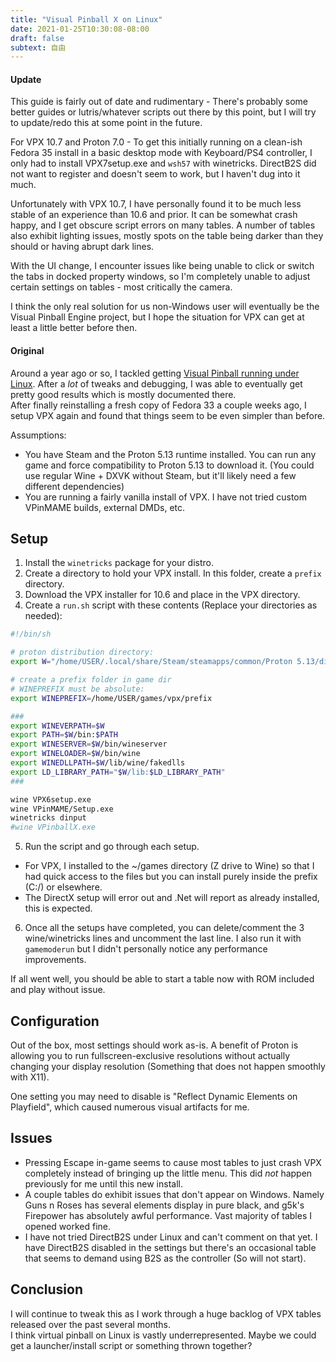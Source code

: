 ```yaml
---
title: "Visual Pinball X on Linux"
date: 2021-01-25T10:30:08-08:00
draft: false
subtext: 自由
---
```


#### Update
This guide is fairly out of date and rudimentary - There's probably some better guides or lutris/whatever scripts out there by this point, but I will try to update/redo this at some point in the future.

For VPX 10.7 and Proton 7.0 - To get this initially running on a clean-ish Fedora 35 install in a basic desktop mode with Keyboard/PS4 controller, I only had to install VPX7setup.exe and `wsh57` with winetricks. DirectB2S did not want to register and doesn't seem to work, but I haven't dug into it much.

Unfortunately with VPX 10.7, I have personally found it to be much less stable of an experience than 10.6 and prior. It can be somewhat crash happy, and I get obscure script errors on many tables. A number of tables also exhibit lighting issues, mostly spots on the table being darker than they should or having abrupt dark lines.

With the UI change, I encounter issues like being unable to click or switch the tabs in docked property windows, so I'm completely unable to adjust certain settings on tables - most critically the camera.

I think the only real solution for us non-Windows user will eventually be the Visual Pinball Engine project, but I hope the situation for VPX can get at least a little better before then.

#### Original
Around a year ago or so, I tackled getting [Visual Pinball running under Linux](https://vpinball.com/forums/topic/visual-pinballx-on-linux/). After a _lot_ of tweaks and debugging, I was able to eventually get pretty good results which is mostly documented there.  
After finally reinstalling a fresh copy of Fedora 33 a couple weeks ago, I setup VPX again and found that things seem to be even simpler than before.  

Assumptions:  

* You have Steam and the Proton 5.13 runtime installed. You can run any game and force compatibility to Proton 5.13 to download it. (You could use regular Wine + DXVK without Steam, but it'll likely need a few different dependencies)
* You are running a fairly vanilla install of VPX. I have not tried custom VPinMAME builds, external DMDs, etc.

## Setup
1. Install the `winetricks` package for your distro.
2. Create a directory to hold your VPX install. In this folder, create a `prefix` directory.
3. Download the VPX installer for 10.6 and place in the VPX directory.
4. Create a `run.sh` script with these contents (Replace your directories as needed):

```sh
#!/bin/sh

# proton distribution directory:
export W="/home/USER/.local/share/Steam/steamapps/common/Proton 5.13/dist"

# create a prefix folder in game dir
# WINEPREFIX must be absolute:
export WINEPREFIX=/home/USER/games/vpx/prefix

###
export WINEVERPATH=$W
export PATH=$W/bin:$PATH
export WINESERVER=$W/bin/wineserver
export WINELOADER=$W/bin/wine
export WINEDLLPATH=$W/lib/wine/fakedlls
export LD_LIBRARY_PATH="$W/lib:$LD_LIBRARY_PATH"
###

wine VPX6setup.exe
wine VPinMAME/Setup.exe
winetricks dinput
#wine VPinballX.exe
```

5. Run the script and go through each setup.
 * For VPX, I installed to the ~/games directory (Z drive to Wine) so that I had quick access to the files but you can install purely inside the prefix (C:/) or elsewhere.
 * The DirectX setup will error out and .Net will report as already installed, this is expected.
6. Once all the setups have completed, you can delete/comment the 3 wine/winetricks lines and uncomment the last line. I also run it with `gamemoderun` but I didn't personally notice any performance improvements.

If all went well, you should be able to start a table now with ROM included and play without issue.

## Configuration
Out of the box, most settings should work as-is. A benefit of Proton is allowing you to run fullscreen-exclusive resolutions without actually changing your display resolution (Something that does not happen smoothly with X11).

One setting you may need to disable is "Reflect Dynamic Elements on Playfield", which caused numerous visual artifacts for me.

## Issues
* Pressing Escape in-game seems to cause most tables to just crash VPX completely instead of bringing up the little menu. This did _not_ happen previously for me until this new install.
* A couple tables do exhibit issues that don't appear on Windows. Namely Guns n Roses has several elements display in pure black, and g5k's Firepower has absolutely awful performance. Vast majority of tables I opened worked fine.
* I have not tried DirectB2S under Linux and can't comment on that yet. I have DirectB2S disabled in the settings but there's an occasional table that seems to demand using B2S as the controller (So will not start).

## Conclusion
I will continue to tweak this as I work through a huge backlog of VPX tables released over the past several months.  
I think virtual pinball on Linux is vastly underrepresented. Maybe we could get a launcher/install script or something thrown together?
